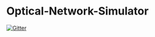 # Optical-Network-Simulator

[![Gitter](https://badges.gitter.im/Optical-Network-Simulator/Lobby.svg)](https://gitter.im/Optical-Network-Simulator/Lobby?utm_source=badge&utm_medium=badge&utm_campaign=pr-badge&utm_content=badge)